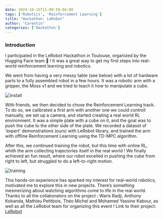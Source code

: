 ```yaml
---
date: 2024-10-15T11:00:59-04:00
tags: ['Robotics', 'Reinforcement Learning']
title: "Hackathon: LeRobot"
author: "Corentin"
categories: ['Hackathon']
---
```


### Introduction 

I participated in the LeRobot Hackathon in Toulouse, organized by the Hugging Face team 🤗 !  It was a great way to get my first steps into real-world reinforcement learning and robotics.

We went from having a very messy table (see below) with a lot of hardware parts to a fully assembled robot in a few hours. It was a robotic arm with a gripper, the Moss v1 and we tried to teach it how to manipulate a cube.

![install](/lerobot_install.png)

With friends, we then decided to chose the Reinforcement Learning track. To do so, we calibrated a first arm with another one we could controll manually, we set up a camera, and started creating a real world RL environment. It was a simple plate with a cube on it, and the goal was to push the cube to the other side of the plate. We recorded a dataset of 'expert' demonstrations (ours) with LeRobot library, and trained the arm with offline Reinforcement Learning using the TD-MPC algorithm. 

After this, we continued training the robot, but this time with online RL, whith the arm collecting trajectories itself in the real world ! 
We finally achieved an fun result, where our robot excelled in pushing the cube from right to left, but struggled to do a left-to-right motion.

![training](/lerobot_training.gif)

This hands-on experience has sparked my interest for real-world robotics, motivated me to explore this in new projects. There’s something mesmerizing about watching algorithms come to life in the real world. Thanks to all the collaborators on the project : Waris Radji, Anthony Kobanda, Mathieu Petitbois, Théo Michel and Mohamed Yassine Kabour, as well as all the LeRobot team for organizing this event ! Link to their project: [LeRobot](https://github.com/huggingface/lerobot)


